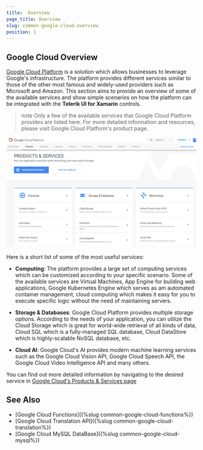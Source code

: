 ```yaml
---
title:  Overview
page_title: Overview
slug: common-google-cloud-overview
position: 1
---
```


## Google Cloud Overview

[Google Cloud Platform](https://cloud.google.com/) is a solution which allows businesses to leverage Google's infrastructure. The platform provides different services similar to those of the other most famous and widely-used providers such as Microsoft and Amazon. This section aims to provide an overview of some of the available services and show simple scenarios on how the platform can be integrated with the **Telerik UI for Xamarin** controls.

>note Only a few of the available services that Google Cloud Platform provides are listed here. For more detailed information and resources, please visit Google Cloud Platform's product page.

![](../images/google_cloud_overview.png)

Here is a short list of some of the most useful services:

- **Computing**: The platform provides a large set of computing services which can be customized according to your specific scenario. Some of the available services are Virtual Machines, App Engine for building web applications,  Google Kubernetes Engine which serves as am automated container management, cloud computing which makes it easy for you to execute specific logic without the need of maintaining servers. 

- **Storage & Databases**: Google Cloud Platform provides multiple storage options. According to the needs of your application, you can utilize the Cloud Storage which is great for world-wide retrieval of all kinds of data, Cloud SQL which is a fully-managed SQL database, Cloud DataStore which is highly-scalable NoSQL database, etc. 

- **Cloud AI**: Google Cloud's AI provides modern machine learning services such as the Google Cloud Vision API, Google Cloud Speech API, the Google Cloud Video Intelligence API and many others.

You can find out more detailed information by navigating to the desired service in [Google Cloud's Products & Services page](https://cloud.google.com/products/)

## See Also

- [Google Cloud Functions]({%slug common-google-cloud-functions%})
- [Google Cloud Translation API]({%slug common-google-cloud-translation%})
- [Google Cloud MySQL DataBase]({%slug common-google-cloud-mysql%})